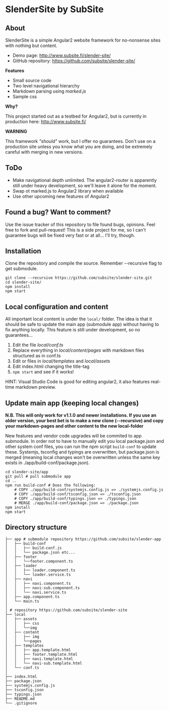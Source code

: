# SlenderSite by SubSite

## About

SlenderSite is a simple Angular2 website framework for no-nonsense sites with nothing but content.

- Demo page: http://www.subsite.fi/slender-site/ 
- GitHub repository: https://github.com/subsite/slender-site/

**Features**
- Small source code
- Two level navigational hierarchy
- Markdown parsing using *marked.js*
- Sample css 

**Why?**

This project started out as a testbed for Angular2, but is currently in production here: http://www.subsite.fi/

**WARNING**

This framework *"should"* work, but I offer no guarantees. Don't use on a production site unless you know what you are doing, and be extremely careful with merging in new versions. 

## ToDo

- Make navigational depth unlimited. The angular2-router is apparently still under heavy development, so we'll leave it alone for the moment.
- Swap ot marked.js to Angular2 library when available
- Use other upcoming new features of Angular2


## Found a bug? Want to comment?

Use the issue tracker of this repository to file found bugs, opinions. Feel free to fork and pull-request! This is a side project for me, so I can't guarantee bugs will be fixed very fast or at all... I'll try, though. 

## Installation

Clone the repository and compile the source. Remember --recursive flag to get submodule.
    
    git clone --recursive https://github.com/subsite/slender-site.git
    cd slender-site/
    npm install 
    npm start 

## Local configuration and content

All important local content is under the `local/` folder. The idea is that it should be safe to update the main app (submodule app) without having to fix anything locally. This feature is still under development, so no guarantees...

 1. Edit the file *local/conf.ts* 
 2. Replace everything in *local/content/pages* with markdown files structured as in conf.ts
 3. Edit or files in *local/templates* and *local/assets*
 4. Edit index.html changing the title-tag
 5. `npm start` and see if it works!

HINT: Visual Studio Code is good for editing angular2, it also features real-time markdown preview.


## Update main app (keeping local changes)

**N.B. This will only work for v1.1.0 and newer installations. If you use an older version, your best bet is to make a new clone (--recursive) and copy your markdown-pages and other content to the new local-folder**

New features and vendor code upgrades will be commited to app submodule. In order not to have to manually edit you local package.json and other system conf files, you can run the npm script `build-conf` to update these. Systemjs, tsconfig and typings are overwritten, but package.json is merged (meaning local changes won't be overwritten unless the same key exists in ./app/build-conf/package.json).

    cd slender-site/app
    git pull # pull submodule app
    cd ..
    npm run build-conf # Does the following:
        # COPY ./app/build-conf/systemjs.config.js => ./systemjs.config.js
        # COPY ./app/build-conf/tsconfig.json => ./tsconfig.json
        # COPY ./app/build-conf/typings.json => ./typings.json
        # MERGE ./app/build-conf/package.json => ./package.json 
    npm install
    npm start



## Directory structure

```
├── app # submodule repository https://github.com/subsite/slender-app
│   ├── build-conf
│   │   ├── build-conf.js 
│   │   └── package.json etc...
│   ├── footer 
│   │   └──footer.component.ts
│   ├── loader 
│   │   ├── loader.component.ts
│   │   └── loader.service.ts
│   ├── navi 
│   │   ├── navi.component.ts
│   │   ├── navi-sub.component.ts
│   │   └── navi.service.ts
│   ├── app.component.ts
│   └── main.ts
│
│ # repository https://github.com/subsite/slender-site  
├── local 
│   ├── assets
│   │   ├── css
│   │   └──img
│   ├── content
│   │   ├── img
│   │   └──pages
│   ├── templates
│   │   ├── app.template.html
│   │   ├── footer.template.html
│   │   ├── navi.template.html
│   │   └── navi-sub.template.html
│   └── conf.ts
│ 
├── index.html
├── package.json
├── systemjs.config.js
├── tsconfig.json
├── typings.json
├── README.md
└── .gitignore
```
   
   
